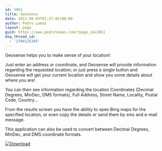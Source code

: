 ```yaml
---
id: 1861
title: Geosense
date: 2013-08-03T01:27:02+00:00
author: Pedro Lamas
layout: page
guid: https://www.pedrolamas.com/?page_id=1861
dsq_thread_id:
  - '2704125345'
---
```


Geosense helps you to make sense of your location!

Just enter an address or coordinate, and Geosense will provide information regarding the requested location; or just press a single button and Geosense will get your current location and show you some details about where you are!

You can then see information regarding the location Coordinates (Decimal Degrees, MinDec, DMS formats), Full Address, Street Name, Locality, Postal Code, Country...

From the results screen you have the ability to open Bing maps for the specified location, or even copy the details or send them by sms and e-mail message.

This application can also be used to convert between Decimal Degrees, MinDec, and DMS coordinate formats.

[![Download](/wp-content/uploads/2013/08/258x67_WPS_Download_cyan.png)](http://windowsphone.com/s?appid=7ca9cfea-1b92-4ca4-8559-269936d5361e)
